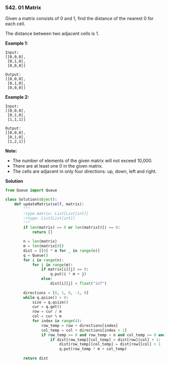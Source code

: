 ### 542. 01 Matrix

Given a matrix consists of 0 and 1, find the distance of the nearest 0 for each cell.

The distance between two adjacent cells is 1.

**Example 1:**
```
Input:
[[0,0,0],
 [0,1,0],
 [0,0,0]]

Output:
[[0,0,0],
 [0,1,0],
 [0,0,0]]
```

**Example 2:**
```
Input:
[[0,0,0],
 [0,1,0],
 [1,1,1]]

Output:
[[0,0,0],
 [0,1,0],
 [1,2,1]]
```

**Note:**
- The number of elements of the given matrix will not exceed 10,000.
- There are at least one 0 in the given matrix.
- The cells are adjacent in only four directions: up, down, left and right.

**Solution**
```Python
from Queue import Queue

class Solution(object):
    def updateMatrix(self, matrix):
        """
        :type matrix: List[List[int]]
        :rtype: List[List[int]]
        """
        if len(matrix) == 0 or len(matrix[0]) == 0:
            return []

        n = len(matrix)
        m = len(matrix[0])
        dist = [[0] * m for _ in range(n)]
        q = Queue()
        for i in range(n):
            for j in range(m):
                if matrix[i][j] == 0:
                    q.put(i * m + j)
                else:
                    dist[i][j] = float("inf")
        
        directions = [0, 1, 0, -1, 0]
        while q.qsize() > 0:
            size = q.qsize()
            cur = q.get()
            row = cur / m
            col = cur % m
            for index in range(4):
                row_temp = row + directions[index]
                col_temp = col + directions[index + 1]
                if row_temp >= 0 and row_temp < n and col_temp >= 0 and col_temp < m:
                    if dist[row_temp][col_temp] > dist[row][col] + 1:
                        dist[row_temp][col_temp] = dist[row][col] + 1
                        q.put(row_temp * m + col_temp)
        
        return dist
```